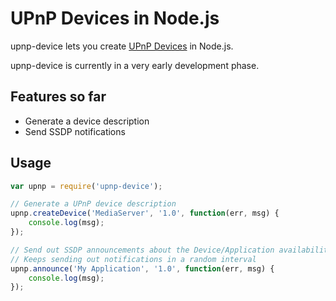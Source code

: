 UPnP Devices in Node.js
=======================

upnp-device lets you create [UPnP Devices](http://upnp.org/sdcps-and-certification/standards/sdcps/) in Node.js.

upnp-device is currently in a very early development phase.

Features so far
---------------
* Generate a device description
* Send SSDP notifications

Usage
-----
```javascript
var upnp = require('upnp-device');

// Generate a UPnP device description
upnp.createDevice('MediaServer', '1.0', function(err, msg) { 
    console.log(msg); 
});

// Send out SSDP announcements about the Device/Application availability
// Keeps sending out notifications in a random interval
upnp.announce('My Application', '1.0', function(err, msg) { 
    console.log(msg); 
});
```
